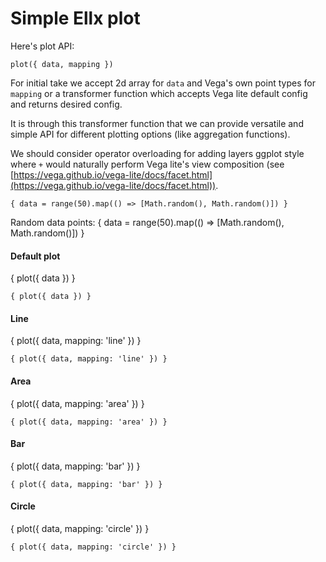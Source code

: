 # Simple Ellx plot

Here's plot API:
```
plot({ data, mapping })
```

For initial take we accept 2d array for `data` and Vega's own point types for `mapping` or a transformer function which accepts Vega lite default config and returns desired config.

It is through this transformer function that we can provide versatile and simple API for different plotting options (like aggregation functions).

We should consider operator overloading for adding layers ggplot style where `+` would naturally perform Vega lite's view composition (see [https://vega.github.io/vega-lite/docs/facet.html](https://vega.github.io/vega-lite/docs/facet.html)).

```
{ data = range(50).map(() => [Math.random(), Math.random()]) }
```

<div class="text-xs font-mono">

Random data points:
{ data = range(50).map(() => [Math.random(), Math.random()]) }
  
</div>

#### Default plot

{ plot({ data }) }

```
{ plot({ data }) }
```

#### Line

{ plot({ data, mapping: 'line' }) }

```
{ plot({ data, mapping: 'line' }) }
```

#### Area

{ plot({ data, mapping: 'area' }) }

```
{ plot({ data, mapping: 'area' }) }
```

#### Bar

{ plot({ data, mapping: 'bar' }) }

```
{ plot({ data, mapping: 'bar' }) }
```

#### Circle

{ plot({ data, mapping: 'circle' }) }

```
{ plot({ data, mapping: 'circle' }) }
```